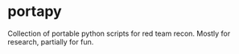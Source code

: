 # portapy
Collection of portable python scripts for red team recon. Mostly for research, partially for fun. 
